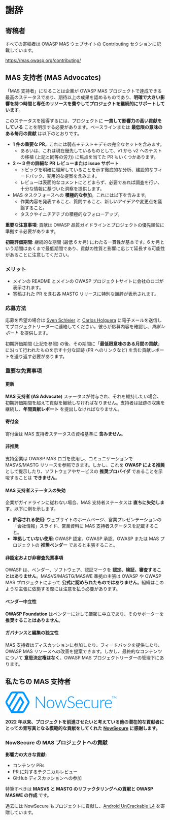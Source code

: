 # 謝辞

## 寄稿者

すべての寄稿者は OWASP MAS ウェブサイトの Contributing セクションに記載しています。

<https://mas.owasp.org/contributing/>

## MAS 支持者 (MAS Advocates)

「MAS 支持者」になることは企業が OWASP MAS プロジェクトで達成できる最高のステータスであり、期待以上の成果を認めるものであり、**明確で大きい影響を持つ時間と専任のリソースを費やしてプロジェクトを継続的にサポートしています**。

このステータスを獲得するには、プロジェクトに **一貫して影響力の高い貢献をしている** ことを明示する必要があります。ベースラインまたは **最低限の意味のある毎月の貢献** は以下のとおりです。

- **1 件の重要な PR**。これには弱点＋テスト＋デモの完全なセットを含みます。
    - あるいは、これは現在優先しているものとして、v1 から v2 へのテストの移植 (上記と同等の労力) に焦点を当てた PR もいくつかあります。
- **2 ～ 3 件の詳細な PR レビューまたは issue サポート**
    - トピックを明確に理解していることを示す徹底的な分析、建設的なフィードバック、実用的な提案を含みます。
    - レビューは表面的なコメントにとどまらず、必要であれば調査を行い、十分な情報に基づいた洞察を提供します。
- MAS タスクフォースへの **積極的な参加**。これには以下を含みます。
    - 作業内容を発表すること、質問すること、新しいアイデアや変更点を議論すること。
    - タスクやイニチアチブの積極的なフォローアップ。

**重要な注意事項**: 貢献は OWASP 品質ガイドラインとプロジェクトの優先順位に準拠する必要があります。

**初期評価期間**: 継続的な期間 (最低 6 か月) にわたる一貫性が基本です。6 か月という期間はあくまで最低期間であり、貢献の性質と影響に応じて延長する可能性があることに注意してください。

### メリット

- メインの README とメインの OWASP プロジェクトサイトに会社のロゴが表示されます。
- 寄稿された PR を含む各 MASTG リリースに特別な謝辞が表示されます。

### 応募方法

応募を希望の場合は [Sven Schleier](mailto:sven.schleier@owasp.org) と [Carlos Holguera](mailto:carlos.holguera@owasp.org) に電子メールを送信してプロジェクトリーダーに連絡してください。彼らが応募内容を確認し、_貢献レポート_ を提供します。

初期評価期間 (上記を参照) の後、その期間に「**最低限意味のある月間の貢献**」に沿って行われたものを示す十分な証跡 (PR へのリンクなど) を含む貢献レポートを送り返す必要があります。

### 重要な免責事項

#### 更新

**MAS 支持者 (AS Advocate)** ステータスが付与され、それを維持したい場合、初期評価期間を超えて貢献を継続しなければなりません。支持者は証跡の収集を継続し、**年間貢献レポート** を提出しなければなりません。

#### 寄付金

寄付金は MAS 支持者ステータスの資格基準に **含みません**。

#### 非推奨

支持企業は OWASP MAS ロゴを使用し、コミュニケーションで MASVS/MASTG リソースを参照できます。しかし、これを **OWASP による推奨** として提示したり、ソフトウェアやサービスの **推奨プロバイダ** であることを示唆することは **できません**。

#### MAS 支持者ステータスの失効

企業がガイドラインに従わない場合、MAS 支持者ステータスは **直ちに失効します**。以下に例を示します。

- **許容される使用**: ウェブサイトのホームページ、営業プレゼンテーションの「会社情報」スライド、営業資料に MAS 支持者ステータスを記載すること。
- **準拠していない使用**: OWASP 認定、OWASP 承認、OWASP または MAS プロジェクトの **推奨ベンダー** であると主張すること。

#### 非認定および非審査免責事項

OWASP は、ベンダー、ソフトウェア、認証マークを **認定、検証、審査することはありません**。MASVS/MASTG/MASWE 準拠の主張は OWASP や OWASP MAS プロジェクトによって **公式に認められたものではありません**。組織はこのような主張に依拠する際には注意を払う必要があります。

#### ベンダー中立性

**OWASP Foundation** はベンダーに対して厳密に中立であり、そのサポーターを **推奨することはありません**。

#### ガバナンスと編集の独立性

MAS 支持者はディスカッションに参加したり、フィードバックを提供したり、OWASP MAS リソースへの改善を提案できます。しかし、最終的なコンテンツについて **意思決定権はなく**、OWASP MAS プロジェクトリーダーの管理下にあります。

## 私たちの MAS 支持者

<img src="Images/Other/nowsecure-logo.png" width="350px" />

**2022 年以来、プロジェクトを前進させたいと考えている他の潜在的な貢献者にとっての青写真となる模範的な貢献をしてくれた [NowSecure](https://www.nowsecure.com) に感謝します。**

### NowSecure の MAS プロジェクトへの貢献

**影響力の大きな貢献:**

- コンテンツ PRs
- PR に対するテクニカルレビュー
- GitHub ディスカッションへの参加

特筆すべきは **MASVS と MASTG のリファクタリングへの貢献と OWASP MASWE の作成** です。

過去には NowSecure もプロジェクトに貢献し、[Android UnCrackable L4](../apps/android/MASTG-APP-0015.md) を寄贈しています。
